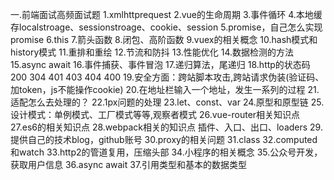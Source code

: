 一.前端面试高频面试题
1.xmlhttprequest
2.vue的生命周期
3.事件循环
4.本地缓存localstroage、sessionstroage、cookie、session
5.promise，自己怎么实现promise
6.this
7.箭头函数
8.闭包、高阶函数
9.vuex的相关概念
10.hash模式和history模式
11.重排和重绘
12.节流和防抖
13.性能优化
14.数据检测的方法
15.async await
16.事件捕获、事件冒泡
17.递归算法，尾递归
18.http的状态码 200 304 401 403 404 400
19.安全方面：跨站脚本攻击,跨站请求伪装(验证码、加token，js不能操作cookie)
20.在地址栏输入一个地址，发生一系列的过程
21.适配怎么去处理的？
22.1px问题的处理
23.let、const、var
24.原型和原型链
25.设计模式：单例模式、工厂模式等等,观察者模式
26.vue-router相关知识点
27.es6的相关知识点
28.webpack相关的知识点 插件、入口、出口、loaders
29.提供自己的技术blog，github账号
30.proxy的相关问题
31.class
32.computed和watch
33.http2的管道复用，压缩头部
34.小程序的相关概念
35.公众号开发，获取用户信息
36.async await
37.引用类型和基本的数据类型
